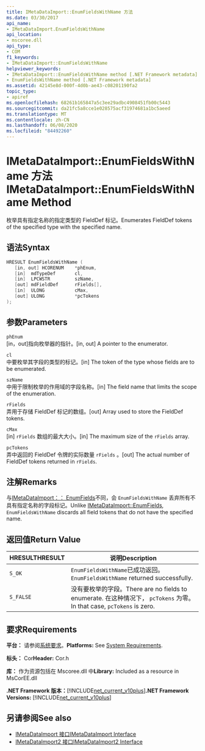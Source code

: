 ```yaml
---
title: IMetaDataImport::EnumFieldsWithName 方法
ms.date: 03/30/2017
api_name:
- IMetaDataImport.EnumFieldsWithName
api_location:
- mscoree.dll
api_type:
- COM
f1_keywords:
- IMetaDataImport::EnumFieldsWithName
helpviewer_keywords:
- IMetaDataImport::EnumFieldsWithName method [.NET Framework metadata]
- EnumFieldsWithName method [.NET Framework metadata]
ms.assetid: 42145e8d-000f-4d0b-ae43-c08201190fa2
topic_type:
- apiref
ms.openlocfilehash: 68261b165847a5c3ee29adbc4908451fb00c5443
ms.sourcegitcommit: da21fc5a8cce1e028575acf31974681a1bc5aeed
ms.translationtype: MT
ms.contentlocale: zh-CN
ms.lasthandoff: 06/08/2020
ms.locfileid: "84492260"
---
```

# <a name="imetadataimportenumfieldswithname-method"></a><span data-ttu-id="436c7-102">IMetaDataImport::EnumFieldsWithName 方法</span><span class="sxs-lookup"><span data-stu-id="436c7-102">IMetaDataImport::EnumFieldsWithName Method</span></span>
<span data-ttu-id="436c7-103">枚举具有指定名称的指定类型的 FieldDef 标记。</span><span class="sxs-lookup"><span data-stu-id="436c7-103">Enumerates FieldDef tokens of the specified type with the specified name.</span></span>  
  
## <a name="syntax"></a><span data-ttu-id="436c7-104">语法</span><span class="sxs-lookup"><span data-stu-id="436c7-104">Syntax</span></span>  
  
```cpp  
HRESULT EnumFieldsWithName (  
   [in, out] HCORENUM    *phEnum,
   [in]  mdTypeDef       cl,
   [in]  LPCWSTR         szName,
   [out] mdFieldDef      rFields[],
   [in]  ULONG           cMax,
   [out] ULONG           *pcTokens
);  
```  
  
## <a name="parameters"></a><span data-ttu-id="436c7-105">参数</span><span class="sxs-lookup"><span data-stu-id="436c7-105">Parameters</span></span>  
 `phEnum`  
 <span data-ttu-id="436c7-106">[in，out]指向枚举器的指针。</span><span class="sxs-lookup"><span data-stu-id="436c7-106">[in, out] A pointer to the enumerator.</span></span>  
  
 `cl`  
 <span data-ttu-id="436c7-107">中要枚举其字段的类型的标记。</span><span class="sxs-lookup"><span data-stu-id="436c7-107">[in] The token of the type whose fields are to be enumerated.</span></span>  
  
 `szName`  
 <span data-ttu-id="436c7-108">中用于限制枚举的作用域的字段名称。</span><span class="sxs-lookup"><span data-stu-id="436c7-108">[in] The field name that limits the scope of the enumeration.</span></span>  
  
 `rFields`  
 <span data-ttu-id="436c7-109">弄用于存储 FieldDef 标记的数组。</span><span class="sxs-lookup"><span data-stu-id="436c7-109">[out] Array used to store the FieldDef tokens.</span></span>  
  
 `cMax`  
 <span data-ttu-id="436c7-110">[in] `rFields` 数组的最大大小。</span><span class="sxs-lookup"><span data-stu-id="436c7-110">[in] The maximum size of the `rFields` array.</span></span>  
  
 `pcTokens`  
 <span data-ttu-id="436c7-111">弄中返回的 FieldDef 令牌的实际数量 `rFields` 。</span><span class="sxs-lookup"><span data-stu-id="436c7-111">[out] The actual number of FieldDef tokens returned in `rFields`.</span></span>  
  
## <a name="remarks"></a><span data-ttu-id="436c7-112">注解</span><span class="sxs-lookup"><span data-stu-id="436c7-112">Remarks</span></span>  
 <span data-ttu-id="436c7-113">与[IMetaDataImport：： EnumFields](imetadataimport-enumfields-method.md)不同，会 `EnumFieldsWithName` 丢弃所有不具有指定名称的字段标记。</span><span class="sxs-lookup"><span data-stu-id="436c7-113">Unlike [IMetaDataImport::EnumFields](imetadataimport-enumfields-method.md), `EnumFieldsWithName` discards all field tokens that do not have the specified name.</span></span>  
  
## <a name="return-value"></a><span data-ttu-id="436c7-114">返回值</span><span class="sxs-lookup"><span data-stu-id="436c7-114">Return Value</span></span>  
  
|<span data-ttu-id="436c7-115">HRESULT</span><span class="sxs-lookup"><span data-stu-id="436c7-115">HRESULT</span></span>|<span data-ttu-id="436c7-116">说明</span><span class="sxs-lookup"><span data-stu-id="436c7-116">Description</span></span>|  
|-------------|-----------------|  
|`S_OK`|<span data-ttu-id="436c7-117">`EnumFieldsWithName`已成功返回。</span><span class="sxs-lookup"><span data-stu-id="436c7-117">`EnumFieldsWithName` returned successfully.</span></span>|  
|`S_FALSE`|<span data-ttu-id="436c7-118">没有要枚举的字段。</span><span class="sxs-lookup"><span data-stu-id="436c7-118">There are no fields to enumerate.</span></span> <span data-ttu-id="436c7-119">在这种情况下， `pcTokens` 为零。</span><span class="sxs-lookup"><span data-stu-id="436c7-119">In that case, `pcTokens` is zero.</span></span>|  
  
## <a name="requirements"></a><span data-ttu-id="436c7-120">要求</span><span class="sxs-lookup"><span data-stu-id="436c7-120">Requirements</span></span>  
 <span data-ttu-id="436c7-121">**平台：** 请参阅[系统要求](../../get-started/system-requirements.md)。</span><span class="sxs-lookup"><span data-stu-id="436c7-121">**Platforms:** See [System Requirements](../../get-started/system-requirements.md).</span></span>  
  
 <span data-ttu-id="436c7-122">**标头：** Cor</span><span class="sxs-lookup"><span data-stu-id="436c7-122">**Header:** Cor.h</span></span>  
  
 <span data-ttu-id="436c7-123">**库：** 作为资源包括在 Mscoree.dll 中</span><span class="sxs-lookup"><span data-stu-id="436c7-123">**Library:** Included as a resource in MsCorEE.dll</span></span>  
  
 <span data-ttu-id="436c7-124">**.NET Framework 版本：**[!INCLUDE[net_current_v10plus](../../../../includes/net-current-v10plus-md.md)]</span><span class="sxs-lookup"><span data-stu-id="436c7-124">**.NET Framework Versions:** [!INCLUDE[net_current_v10plus](../../../../includes/net-current-v10plus-md.md)]</span></span>  
  
## <a name="see-also"></a><span data-ttu-id="436c7-125">另请参阅</span><span class="sxs-lookup"><span data-stu-id="436c7-125">See also</span></span>

- [<span data-ttu-id="436c7-126">IMetaDataImport 接口</span><span class="sxs-lookup"><span data-stu-id="436c7-126">IMetaDataImport Interface</span></span>](imetadataimport-interface.md)
- [<span data-ttu-id="436c7-127">IMetaDataImport2 接口</span><span class="sxs-lookup"><span data-stu-id="436c7-127">IMetaDataImport2 Interface</span></span>](imetadataimport2-interface.md)
